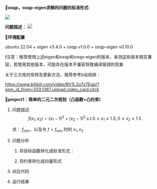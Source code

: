 📏**osqp，osqp-eigen求解的问题的标准形式:**

  ![](https://secure2.wostatic.cn/static/b4fGT9bVXC458VAi1PftHk/image.png?auth_key=1756186845-i7aQKkUN3YGZgTAi4Yf3Hr-0-5cdf349f4d7a5ebf0e30cbb7ee67a8e1)

  **问题描述：**
![](https://secure2.wostatic.cn/static/fjWiUndYqLu5G49ZuP8BEc/c6a18c5ddbcd609ddd9172345a55a6a7.jpg?auth_key=1756187240-45x1QC45BBsozpY4PLxQ5T-0-ebf6b4d5f493160db71955972cdb0dc5)

🔧**环境配置**

  ubuntu 22.04 + eigen v3.4.0 + osqp v1.0.0 + osqp-eigen v0.10.0

  ❗注意：推荐使用上述eigen和osqp和osqp-eigen的版本，亲测这些版本相互兼容，若使用其他版本，可能存在版本不兼容导致编译报错的现象

  关于三方库的安转及更新方法，推荐参考b站视频：

  https://www.bilibili.com/video/BV1L2u7z7Egp/?spm_id_from=333.1387.upload.video_card.click

📌**project1：简单的二元二次规划（凸函数+凸约束）**
  1. 问题描述\
     $$f(x_1,x_2) = (x_1 - 1)^2 + (x_2-1)^2 \ s.t. 0\leq x_1\leq1.5;0\leq x_2\leq1.5$$


     求： $f_{min}$，以及令 $f=f_{min}$ 时的 $x_1,x_2$


  3. 问题分析
      1. 将目标函数转化成标准形式：

          
      2. 将约束转化成向量形式
         
  4. 对应代码
  5. 运行结果


